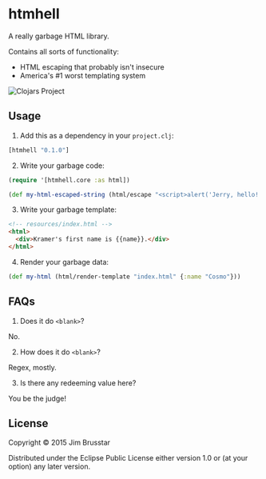 # htmhell

A really garbage HTML library.

Contains all sorts of functionality:

- HTML escaping that probably isn't insecure
- America's #1 worst templating system

![Clojars Project](http://clojars.org/htmhell/latest-version.svg)

## Usage

1. Add this as a dependency in your `project.clj`:
  ```clojure
  [htmhell "0.1.0"]
  ```

2. Write your garbage code:
  ```clojure
  (require '[htmhell.core :as html])

  (def my-html-escaped-string (html/escape "<script>alert('Jerry, hello!');</script>"))
  ```

3. Write your garbage template:
  ```html
  <!-- resources/index.html -->
  <html>
    <div>Kramer's first name is {{name}}.</div>
  </html>
  ```

4. Render your garbage data:
  ```clojure
  (def my-html (html/render-template "index.html" {:name "Cosmo"}))
  ```

## FAQs

1. Does it do `<blank>`?

  No.

2. How does it do `<blank>`?

  Regex, mostly.

3. Is there any redeeming value here?

  You be the judge!

## License

Copyright © 2015 Jim Brusstar

Distributed under the Eclipse Public License either version 1.0 or (at
your option) any later version.
